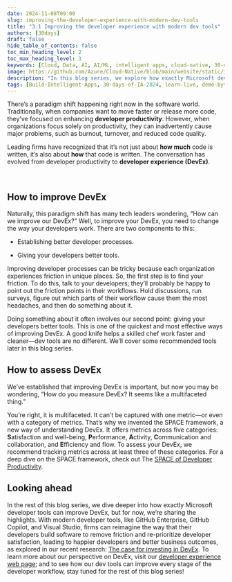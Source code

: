 ```yaml
---
date: 2024-11-08T09:00
slug: improving-the-developer-experience-with-modern-dev-tools
title: "3.1 Improving the developer experience with modern dev tools"
authors: [30days]
draft: false
hide_table_of_contents: false
toc_min_heading_level: 2
toc_max_heading_level: 3
keywords: [Cloud, Data, AI, AI/ML, intelligent apps, cloud-native, 30-days-2024, 30-days, enterprise apps, digital experiences, app modernization, serverless, ai apps]
image: https://github.com/Azure/Cloud-Native/blob/main/website/static/img/ogImage.png
description: "In this blog series, we explore how exactly Microsoft developer tools can improve DevEx." 
tags: [Build-Intelligent-Apps, 30-days-of-IA-2024, learn-live, demo-bytes, community-gallery, azure-kubernetes-service, azure-functions, azure-openai, azure-container-apps, azure-cosmos-db, github-copilot, github-codespaces, github-actions]
---
```


<head> 
  <meta property="og:url" content="https://azure.github.io/cloud-native/improving-the-developer-experience-with-modern-dev-tools"/>
  <meta property="og:type" content="website"/>
  <meta property="og:title" content="**Build Intelligent Apps | AI Apps on Azure"/>
  <meta property="og:description" content="In this blog series, we explore how exactly Microsoft developer tools can improve DevEx."/>
  <meta property="og:image" content="https://github.com/Azure/Cloud-Native/blob/main/website/static/img/ogImage.png"/>
  <meta name="twitter:url" content="https://azure.github.io/Cloud-Native/improving-the-developer-experience-with-modern-dev-tools" />
  <meta name="twitter:title" content="**Build Intelligent Apps | AI Apps on Azure" />
  <meta name="twitter:description" content="In this blog series, we explore how exactly Microsoft developer tools can improve DevEx." />
  <meta name="twitter:image" content="https://azure.github.io/Cloud-Native/img/ogImage.png" />
  <meta name="twitter:card" content="summary_large_image" />
  <meta name="twitter:creator" content="@devanshidiaries" />
  <link rel="canonical" href="https://azure.github.io/Cloud-Native/improving-the-developer-experience-with-modern-dev-tools" />
</head>

<!-- End METADATA -->
There’s a paradigm shift happening right now in the software world. Traditionally, when companies want to move faster or release more code, they’ve focused on enhancing **developer productivity**. However, when organizations focus solely on productivity, they can inadvertently cause major problems, such as burnout, turnover, and reduced code quality.  

Leading firms have recognized that it’s not just about **how much** code is written, it’s also about **how** that code is written. The conversation has evolved from developer productivity to **developer experience (DevEx)**.  

  

## How to improve DevEx

Naturally, this paradigm shift has many tech leaders wondering, “How can we improve our DevEx?” Well, to improve your DevEx, you need to change the way your developers work. There are two components to this: 

- Establishing better developer processes.  

- Giving your developers better tools. 

Improving developer processes can be tricky because each organization experiences friction in unique places. So, the first step is to find your friction. To do this, talk to your developers; they’ll probably be happy to point out the friction points in their workflows. Hold discussions, run surveys, figure out which parts of their workflow cause them the most headaches, and then do something about it.  

Doing something about it often involves our second point: giving your developers better tools. This is one of the quickest and most effective ways of improving DevEx. A good knife helps a skilled chef work faster and cleaner—dev tools are no different. We’ll cover some recommended tools later in this blog series. 

## How to assess DevEx

We’ve established that improving DevEx is important, but now you may be wondering, “How do you measure DevEx? It seems like a multifaceted thing.” 

You’re right, it is multifaceted. It can’t be captured with one metric—or even with a category of metrics. That’s why we invented the SPACE framework, a new way of understanding DevEx. It offers metrics across five categories: **S**atisfaction and well-being, **P**erformance, **A**ctivity, **C**ommunication and collaboration, and **E**fficiency and flow. To assess your DevEx, we recommend tracking metrics across at least three of these categories. For a deep dive on the SPACE framework, check out The [SPACE of Developer Productivity](https://queue.acm.org/detail.cfm?id=3454124).  

## Looking ahead

In the rest of this blog series, we dive deeper into how exactly Microsoft developer tools can improve DevEx, but for now, we’re sharing the highlights. With modern developer tools, like GitHub Enterprise, GitHub Copilot, and Visual Studio, firms can reimagine the way that their developers build software to remove friction and re-prioritize developer satisfaction, leading to happier developers and better business outcomes, as explored in our recent research: [The case for investing in DevEx](https://azure.microsoft.com/blog/quantifying-the-impact-of-developer-experience/?ocid=biafy25h1_30daysofia_webpage_azuremktg). To learn more about our perspective on DevEx, visit our [developer experience web page](https://developer.microsoft.com/developer-experience?ocid=biafy25h1_30daysofia_webpage_azuremktg); and to see how our dev tools can improve every stage of the developer workflow, stay tuned for the rest of this blog series! 

 
 